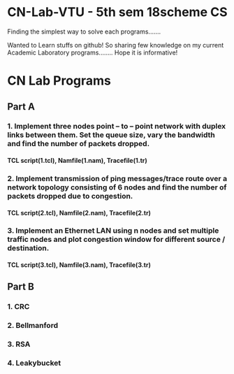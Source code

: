 # CN-Lab-VTU - 5th sem 18scheme CS
Finding the simplest way to solve each programs.......

Wanted to Learn stuffs on github! So sharing few knowledge on my current Academic Laboratory programs........ Hope it is informative!


# CN Lab Programs

## Part A
### 1. Implement three nodes point – to – point network with duplex links between them. Set the queue size, vary the bandwidth and find the number of packets dropped.
  #### TCL script(1.tcl), Namfile(1.nam), Tracefile(1.tr)
### 2. Implement transmission of ping messages/trace route over a network topology consisting of 6 nodes and find the number of packets dropped due to congestion.
  #### TCL script(2.tcl), Namfile(2.nam), Tracefile(2.tr)
### 3. Implement an Ethernet LAN using n nodes and set multiple traffic nodes and plot congestion window for different source / destination.
  #### TCL script(3.tcl), Namfile(3.nam), Tracefile(3.tr)

## Part B
### 1. CRC 
### 2. Bellmanford
### 3. RSA
### 4. Leakybucket
  
